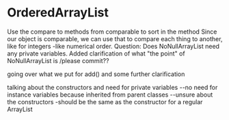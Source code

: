 # OrderedArrayList
 Use the compare to methods from comparable to sort in the method
Since our object is comparable, we can use that to compare each thing
to another, like for integers -like numerical order.
Question: Does NoNullArrayList need any private variables.
Added clarification of what "the point" of NoNullArrayList is
/please commit??

going over what we put for add() and some further clarification

talking about the constructors and need for private variables
--no need for instance variables because inherited from parent
classes --unsure about the constructors
-should be the same as the constructor for a regular ArrayList
